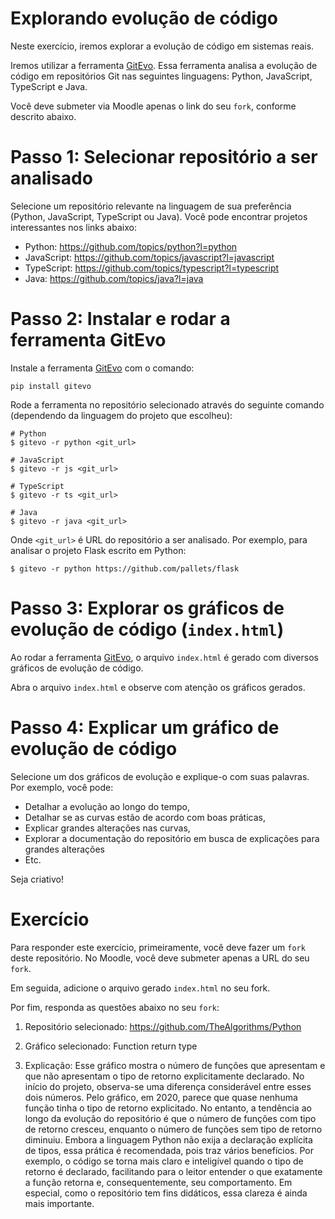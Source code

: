 # Explorando evolução de código

Neste exercício, iremos explorar a evolução de código em sistemas reais.

Iremos utilizar a ferramenta [GitEvo](https://github.com/andrehora/gitevo).
Essa ferramenta analisa a evolução de código em repositórios Git nas seguintes linguagens: Python, JavaScript, TypeScript e Java.

Você deve submeter via Moodle apenas o link do seu `fork`, conforme descrito abaixo.

# Passo 1: Selecionar repositório a ser analisado

Selecione um repositório relevante na linguagem de sua preferência (Python, JavaScript, TypeScript ou Java).
Você pode encontrar projetos interessantes nos links abaixo:

- Python: https://github.com/topics/python?l=python
- JavaScript: https://github.com/topics/javascript?l=javascript
- TypeScript: https://github.com/topics/typescript?l=typescript
- Java: https://github.com/topics/java?l=java

# Passo 2: Instalar e rodar a ferramenta GitEvo

Instale a ferramenta [GitEvo](https://github.com/andrehora/gitevo) com o comando:

```
pip install gitevo
```

Rode a ferramenta no repositório selecionado através do seguinte comando (dependendo da linguagem do projeto que escolheu):

```shell
# Python
$ gitevo -r python <git_url>

# JavaScript
$ gitevo -r js <git_url>

# TypeScript
$ gitevo -r ts <git_url>

# Java
$ gitevo -r java <git_url>
```

Onde `<git_url>` é URL do repositório a ser analisado.
Por exemplo, para analisar o projeto Flask escrito em Python:

```
$ gitevo -r python https://github.com/pallets/flask
```

# Passo 3: Explorar os gráficos de evolução de código (`index.html`)

Ao rodar a ferramenta [GitEvo](https://github.com/andrehora/gitevo), o arquivo `index.html` é gerado com diversos gráficos de evolução de código.

Abra o arquivo `index.html` e observe com atenção os gráficos gerados.

# Passo 4: Explicar um gráfico de evolução de código

Selecione um dos gráficos de evolução e explique-o com suas palavras.
Por exemplo, você pode:

- Detalhar a evolução ao longo do tempo, 
- Detalhar se as curvas estão de acordo com boas práticas,
- Explicar grandes alterações nas curvas,
- Explorar a documentação do repositório em busca de explicações para grandes alterações
- Etc.

Seja criativo!

# Exercício

Para responder este exercício, primeiramente, você deve fazer um `fork` deste repositório.
No Moodle, você deve submeter apenas a URL do seu `fork`.

Em seguida, adicione o arquivo gerado `index.html` no seu fork.

Por fim, responda as questões abaixo no seu `fork`: 

1. Repositório selecionado: https://github.com/TheAlgorithms/Python

2. Gráfico selecionado: Function return type
  
3. Explicação: Esse gráfico mostra o número de funções que apresentam e que não apresentam o tipo de retorno explicitamente declarado. No início do projeto, observa-se uma diferença considerável entre esses dois números. Pelo gráfico, em 2020, parece que quase nenhuma função tinha o tipo de retorno explicitado. No entanto, a tendência ao longo da evolução do repositório é que o número de funções com tipo de retorno cresceu, enquanto o número de funções sem tipo de retorno diminuiu.
Embora a linguagem Python não exija a declaração explícita de tipos, essa prática é recomendada, pois traz vários benefícios. Por exemplo, o código se torna mais claro e inteligível quando o tipo de retorno é declarado, facilitando para o leitor entender o que exatamente a função retorna e, consequentemente, seu comportamento. Em especial, como o repositório tem fins didáticos, essa clareza é ainda mais importante.



